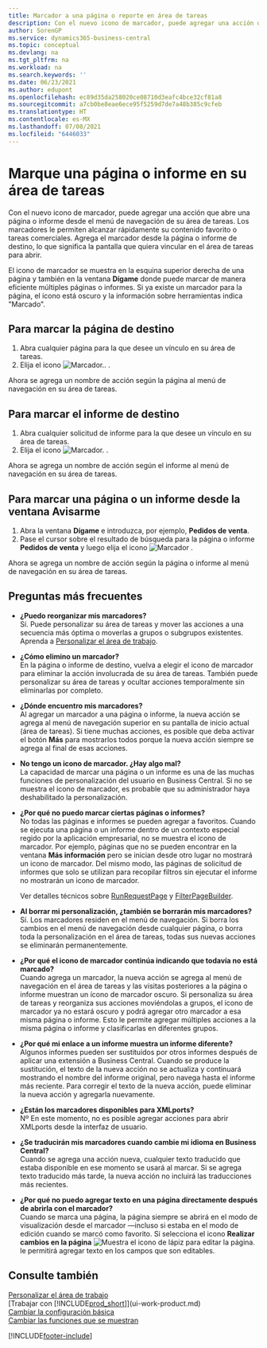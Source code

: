 ```yaml
---
title: Marcador a una página o reporte en área de tareas
description: Con el nuevo icono de marcador, puede agregar una acción que abre una página o informe desde el menú de navegación de su área de tareas.
author: SorenGP
ms.service: dynamics365-business-central
ms.topic: conceptual
ms.devlang: na
ms.tgt_pltfrm: na
ms.workload: na
ms.search.keywords: ''
ms.date: 06/23/2021
ms.author: edupont
ms.openlocfilehash: ec89d35da258020ce08710d3eafc4bce32cf81a8
ms.sourcegitcommit: a7cb0be8eae6ece95f5259d7de7a48b385c9cfeb
ms.translationtype: HT
ms.contentlocale: es-MX
ms.lasthandoff: 07/08/2021
ms.locfileid: "6446033"
---
```

# <a name="bookmark-a-page-or-report-on-your-role-center"></a>Marque una página o informe en su área de tareas
Con el nuevo icono de marcador, puede agregar una acción que abre una página o informe desde el menú de navegación de su área de tareas. Los marcadores le permiten alcanzar rápidamente su contenido favorito o tareas comerciales. Agrega el marcador desde la página o informe de destino, lo que significa la pantalla que quiera vincular en el área de tareas para abrir.

El icono de marcador se muestra en la esquina superior derecha de una página y también en la ventana **Dígame** donde puede marcar de manera eficiente múltiples páginas o informes. Si ya existe un marcador para la página, el icono está oscuro y la información sobre herramientas indica "Marcado".

## <a name="to-bookmark-the-target-page"></a>Para marcar la página de destino
1. Abra cualquier página para la que desee un vínculo en su área de tareas.
2. Elija el icono ![Marcador.](media/ui_bookmark_icon.png "Marcador"). .

Ahora se agrega un nombre de acción según la página al menú de navegación en su área de tareas.

## <a name="to-bookmark-the-target-report"></a>Para marcar el informe de destino
1. Abra cualquier solicitud de informe para la que desee un vínculo en su área de tareas.
2. Elija el icono ![Marcador.](media/ui_bookmark_icon.png "Marcador") .

Ahora se agrega un nombre de acción según el informe al menú de navegación en su área de tareas.

## <a name="to-bookmark-a-page-or-report-from-the-tell-me-window"></a>Para marcar una página o un informe desde la ventana Avisarme
1. Abra la ventana **Dígame** e introduzca, por ejemplo, **Pedidos de venta**.
2. Pase el cursor sobre el resultado de búsqueda para la página o informe **Pedidos de venta** y luego elija el icono ![Marcador](media/ui_bookmark_icon.png "Marcador") .

Ahora se agrega un nombre de acción según la página o informe al menú de navegación en su área de tareas.


## <a name="frequently-asked-questions"></a>Preguntas más frecuentes  

- **¿Puedo reorganizar mis marcadores?**  
Sí. Puede personalizar su área de tareas y mover las acciones a una secuencia más óptima o moverlas a grupos o subgrupos existentes.  
Aprenda a [Personalizar el área de trabajo](ui-personalization-user.md).

- **¿Cómo elimino un marcador?**  
En la página o informe de destino, vuelva a elegir el icono de marcador para eliminar la acción involucrada de su área de tareas. También puede personalizar su área de tareas y ocultar acciones temporalmente sin eliminarlas por completo.

- **¿Dónde encuentro mis marcadores?**  
Al agregar un marcador a una página o informe, la nueva acción se agrega al menú de navegación superior en su pantalla de inicio actual (área de tareas). Si tiene muchas acciones, es posible que deba activar el botón **Más** para mostrarlos todos porque la nueva acción siempre se agrega al final de esas acciones.
<!-- Should we add a screenshot here? -->

- **No tengo un icono de marcador. ¿Hay algo mal?**  
La capacidad de marcar una página o un informe es una de las muchas funciones de personalización del usuario en Business Central. Si no se muestra el icono de marcador, es probable que su administrador haya deshabilitado la personalización.

- **¿Por qué no puedo marcar ciertas páginas o informes?**  
No todas las páginas e informes se pueden agregar a favoritos. Cuando se ejecuta una página o un informe dentro de un contexto especial regido por la aplicación empresarial, no se muestra el icono de marcador. Por ejemplo, páginas que no se pueden encontrar en la ventana **Más información** pero se inician desde otro lugar no mostrará un icono de marcador. Del mismo modo, las páginas de solicitud de informes que solo se utilizan para recopilar filtros sin ejecutar el informe no mostrarán un icono de marcador.

  Ver detalles técnicos sobre [RunRequestPage](/dynamics365/business-central/dev-itpro/developer/methods-auto/report/reportinstance-runrequestpage-method) y [FilterPageBuilder](/dynamics365/business-central/dev-itpro/developer/methods-auto/filterpagebuilder/filterpagebuilder-data-type).

- **Al borrar mi personalización, ¿también se borrarán mis marcadores?**  
Sí. Los marcadores residen en el menú de navegación. Si borra los cambios en el menú de navegación desde cualquier página, o borra toda la personalización en el área de tareas, todas sus nuevas acciones se eliminarán permanentemente.

- **¿Por qué el icono de marcador continúa indicando que todavía no está marcado?**  
Cuando agrega un marcador, la nueva acción se agrega al menú de navegación en el área de tareas y las visitas posteriores a la página o informe muestran un ícono de marcador oscuro. Si personaliza su área de tareas y reorganiza sus acciones moviéndolas a grupos, el icono de marcador ya no estará oscuro y podrá agregar otro marcador a esa misma página o informe. Esto le permite agregar múltiples acciones a la misma página o informe y clasificarlas en diferentes grupos.

- **¿Por qué mi enlace a un informe muestra un informe diferente?**  
Algunos informes pueden ser sustituidos por otros informes después de aplicar una extensión a Business Central. Cuando se produce la sustitución, el texto de la nueva acción no se actualiza y continuará mostrando el nombre del informe original, pero navega hasta el informe más reciente. Para corregir el texto de la nueva acción, puede eliminar la nueva acción y agregarla nuevamente.
<!-- For more information on report substitution, see this link UNAVAILABLE AT THIS TIME -->

- **¿Están los marcadores disponibles para XMLports?**  
Nº En este momento, no es posible agregar acciones para abrir XMLports desde la interfaz de usuario.

- **¿Se traducirán mis marcadores cuando cambie mi idioma en Business Central?**  
Cuando se agrega una acción nueva, cualquier texto traducido que estaba disponible en ese momento se usará al marcar. Si se agrega texto traducido más tarde, la nueva acción no incluirá las traducciones más recientes.

- **¿Por qué no puedo agregar texto en una página directamente después de abrirla con el marcador?**<br> Cuando se marca una página, la página siempre se abrirá en el modo de visualización desde el marcador &mdash;incluso si estaba en el modo de edición cuando se marcó como favorito. Si selecciona el icono **Realizar cambios en la página** ![Muestra el icono de lápiz para editar la página.](media/edit-pencil.png) le permitirá agregar texto en los campos que son editables.


## <a name="see-also"></a>Consulte también
[Personalizar el área de trabajo](ui-personalization-user.md)  
[Trabajar con [!INCLUDE[prod_short](includes/prod_short.md)]](ui-work-product.md)  
[Cambiar la configuración básica](ui-change-basic-settings.md)  
[Cambiar las funciones que se muestran](ui-experiences.md)  


[!INCLUDE[footer-include](includes/footer-banner.md)]